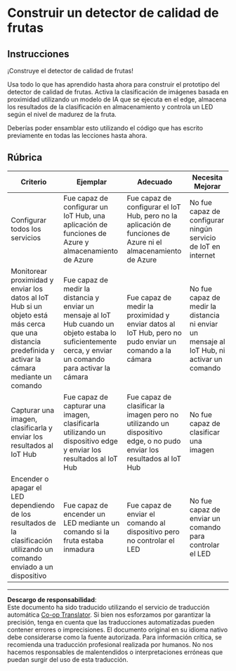 <!--
CO_OP_TRANSLATOR_METADATA:
{
  "original_hash": "1a85e50c33c38dcd2cde2a97d132f248",
  "translation_date": "2025-08-26T14:23:22+00:00",
  "source_file": "4-manufacturing/lessons/4-trigger-fruit-detector/assignment.md",
  "language_code": "es"
}
-->
# Construir un detector de calidad de frutas

## Instrucciones

¡Construye el detector de calidad de frutas!

Usa todo lo que has aprendido hasta ahora para construir el prototipo del detector de calidad de frutas. Activa la clasificación de imágenes basada en proximidad utilizando un modelo de IA que se ejecuta en el edge, almacena los resultados de la clasificación en almacenamiento y controla un LED según el nivel de madurez de la fruta.

Deberías poder ensamblar esto utilizando el código que has escrito previamente en todas las lecciones hasta ahora.

## Rúbrica

| Criterio | Ejemplar | Adecuado | Necesita Mejorar |
| -------- | --------- | -------- | ---------------- |
| Configurar todos los servicios | Fue capaz de configurar un IoT Hub, una aplicación de funciones de Azure y almacenamiento de Azure | Fue capaz de configurar el IoT Hub, pero no la aplicación de funciones de Azure ni el almacenamiento de Azure | No fue capaz de configurar ningún servicio de IoT en internet |
| Monitorear proximidad y enviar los datos al IoT Hub si un objeto está más cerca que una distancia predefinida y activar la cámara mediante un comando | Fue capaz de medir la distancia y enviar un mensaje al IoT Hub cuando un objeto estaba lo suficientemente cerca, y enviar un comando para activar la cámara | Fue capaz de medir la proximidad y enviar datos al IoT Hub, pero no pudo enviar un comando a la cámara | No fue capaz de medir la distancia ni enviar un mensaje al IoT Hub, ni activar un comando |
| Capturar una imagen, clasificarla y enviar los resultados al IoT Hub | Fue capaz de capturar una imagen, clasificarla utilizando un dispositivo edge y enviar los resultados al IoT Hub | Fue capaz de clasificar la imagen pero no utilizando un dispositivo edge, o no pudo enviar los resultados al IoT Hub | No fue capaz de clasificar una imagen |
| Encender o apagar el LED dependiendo de los resultados de la clasificación utilizando un comando enviado a un dispositivo | Fue capaz de encender un LED mediante un comando si la fruta estaba inmadura | Fue capaz de enviar el comando al dispositivo pero no controlar el LED | No fue capaz de enviar un comando para controlar el LED |

---

**Descargo de responsabilidad**:  
Este documento ha sido traducido utilizando el servicio de traducción automática [Co-op Translator](https://github.com/Azure/co-op-translator). Si bien nos esforzamos por garantizar la precisión, tenga en cuenta que las traducciones automatizadas pueden contener errores o imprecisiones. El documento original en su idioma nativo debe considerarse como la fuente autorizada. Para información crítica, se recomienda una traducción profesional realizada por humanos. No nos hacemos responsables de malentendidos o interpretaciones erróneas que puedan surgir del uso de esta traducción.